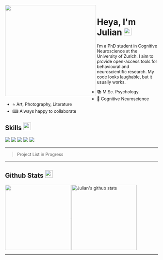 <img align="left"  height="300" src="https://github.com/Julian-Ockelmann/Julian-Ockelmann/assets/66472855/6a84bd2d-996f-4962-b115-fb60024a138a"/>
<h1>Heya, I'm Julian <img src="https://media.giphy.com/media/hvRJCLFzcasrR4ia7z/giphy.gif" width="25px"></h1>




I’m a PhD student in Cognitive Neuroscience at the University of Zurich. I aim to provide open-access tools for behavioural and neuroscientific research. My code looks laughable, but it usually works. 

- 📚 M.Sc. Psychology
- 🧠 Cognitive Neuroscience
- ⭐ Art, Photography, Literature
- ⌨ Always happy to collaborate

## Skills <img src="https://media.giphy.com/media/QssGEmpkyEOhBCb7e1/giphy.gif" width="25px">
![](https://img.shields.io/badge/Code-R-informational?style=flat&logo=R&logoColor=white&color=ffffff)
![](https://img.shields.io/badge/Code-Python-informational?style=flat&logo=Python&logoColor=white&color=ffffff)
![](https://img.shields.io/badge/Code-Matlab-informational?style=flat&logo=Matlab&logoColor=white&color=ffffff)
![](https://img.shields.io/badge/Code-HTML-informational?style=flat&logo=HTML&logoColor=white&color=ffffff)
![](https://img.shields.io/badge/Code-Markdown-informational?style=flat&logo=Markdown&logoColor=white&color=ffffff)

---
> Project List in Progress
---

## Github Stats <img src="https://media.giphy.com/media/cj87CxfRtrUifF3Ryk/giphy.gif" width="25px">

<a href="https://github.com/Julian-Ockelmann">
  <img align="center" src="https://github-readme-stats.vercel.app/api/top-langs/?username=Julian-Ockelmann&show_icons=true&theme=dracula&langs_count=8&count_private=true&card_width=250" height="215px"/>
  </a>
<a href="https://github.com/Julian-Ockelmann">
  <img align="center" src="https://github-readme-stats.vercel.app/api?username=Julian-Ockelmann&count_private=true&hide=stars&show_icons=true&theme=dracula&line_height=27&card_width=250"  alt="Julian's github stats" height="215px" />
</a>

------

